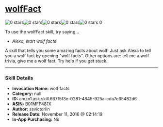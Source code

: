 # [wolfFact](http://alexa.amazon.com/#skills/amzn1.ask.skill.667f5f3e-0281-4845-925a-cda7c65482d6)
![0 stars](../../images/ic_star_border_black_18dp_1x.png)![0 stars](../../images/ic_star_border_black_18dp_1x.png)![0 stars](../../images/ic_star_border_black_18dp_1x.png)![0 stars](../../images/ic_star_border_black_18dp_1x.png)![0 stars](../../images/ic_star_border_black_18dp_1x.png) 0

To use the wolfFact skill, try saying...

* *Alexa, start wolf facts*

A skill that tells you some amazing facts about wolf! Just ask Alexa to tell you a wolf fact by opening "wolf facts". Other options are: tell me a wolf trivia, give me a wolf fact. Try help if you get stuck.

***

### Skill Details

* **Invocation Name:** wolf facts
* **Category:** null
* **ID:** amzn1.ask.skill.667f5f3e-0281-4845-925a-cda7c65482d6
* **ASIN:** B01MFF481X
* **Author:** ssvictorlin
* **Release Date:** November 11, 2016 @ 02:14:19
* **In-App Purchasing:** No
